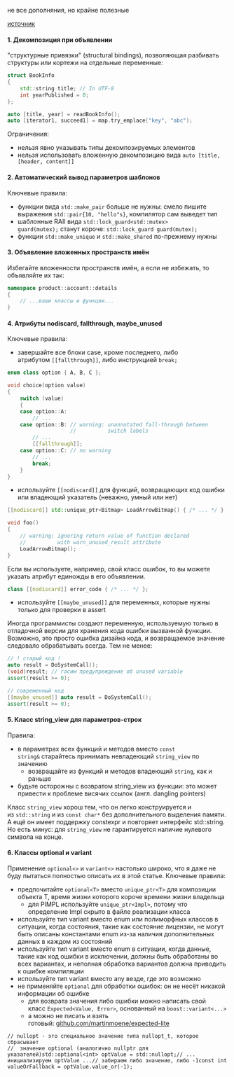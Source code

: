 не все дополняния, но крайне полезные

[источник](https://habr.com/ru/articles/343622/)
#### 1. Декомпозиция при объявлении

"структурные привязки" (structural bindings), позволяющая разбивать структуры или кортежи на отдельные переменные:

```c++
struct BookInfo
{    
	std::string title; // In UTF-8    
	int yearPublished = 0;
};

auto [title, year] = readBookInfo();
auto [iterator1, succeed1] = map.try_emplace("key", "abc");
```

Ограничения:
- нельзя явно указывать типы декомпозируемых элементов
- нельзя использовать вложенную декомпозицию вида `auto [title, [header, content]]`

#### 2. Автоматический вывод параметров шаблонов

Ключевые правила:
- функции вида `std::make_pair` больше не нужны: смело пишите выражения `std::pair{10, "hello"s}`, компилятор сам выведет тип
- шаблонные RAII вида `std::lock_guard<std::mutex> guard(mutex);` станут короче: `std::lock_guard guard(mutex);`
- функции `std::make_unique` и `std::make_shared` по-прежнему нужны

#### 3. Объявление вложенных пространств имён

Избегайте вложенности пространств имён, а если не избежать, то объявляйте их так:

``` c++
namespace product::account::details
{
	// ...ваши классы и функции...
}
```

  
#### 4. Атрибуты nodiscard, fallthrough, maybe_unused

Ключевые правила:
- завершайте все блоки case, кроме последнего, либо атрибутом `[[fallthrough]]`, либо инструкцией `break;`

```c++
enum class option { A, B, C };

void choice(option value)
{    
	switch (value)    
	{    
	case option::A:        
		// ...    
	case option::B: // warning: unannotated fall-through between              
					//          switch labels        
		// ...        
		[[fallthrough]];    
	case option::C: // no warning        
		// ...        
		break;    
	}
}
```
- используйте `[[nodiscard]]` для функций, возвращающих код ошибки или владеющий указатель (неважно, умный или нет)

```c++
[[nodiscard]] std::unique_ptr<Bitmap> LoadArrowBitmap() { /* ... */ }

void foo()
{    
	// warning: ignoring return value of function declared    
	//          with warn_unused_result attribute    
	LoadArrowBitmap();  
}
```

Если вы используете, например, свой класс ошибок, то вы можете указать атрибут единожды в его объявлении.

```c++
class [[nodiscard]] error_code { /* ... */ };
```

- используйте `[[maybe_unused]]` для переменных, которые нужны только для проверки в assert

Иногда программисты создают переменную, используемую только в отладочной версии для хранения кода ошибки вызванной функции. Возможно, это просто ошибка дизайна кода, и возвращаемое значение следовало обрабатывать всегда. Тем не менее:

```c++
// ! старый код !
auto result = DoSystemCall();
(void)result; // гасим предупреждение об unused variable
assert(result >= 0);

// современный код
[[maybe_unused]] auto result = DoSystemCall();
assert(result >= 0);
```
#### 5. Класс string_view для параметров-строк

Правила:
- в параметрах всех функций и методов вместо `const string&` старайтесь принимать невладеющий `string_view` по значению  
    - возвращайте из функций и методов владеющий `string`, как и раньше
- будьте осторожны с возвратом string_view из функции: это может привести к проблеме висячих ссылок (англ. dangling pointers)

Класс `string_view` хорош тем, что он легко конструируется и из `std::string` и из `const char*` без дополнительного выделения памяти. А ещё он имеет поддержку constexpr и повторяет интерфейс std::string. Но есть минус: для `string_view` не гарантируется наличие нулевого символа на конце.

#### 6. Классы optional и variant

Применение `optional<>` и `variant<>` настолько широко, что я даже не буду пытаться полностью описать их в этой статье. Ключевые правила:
- предпочитайте `optional<T>` вместо `unique_ptr<T>` для композиции объекта T, время жизни которого короче времени жизни владельца  
    - для PIMPL используйте `unique_ptr<Impl>`, потому что определение Impl скрыто в файле реализации класса
- используйте тип variant вместо enum или полиморфных классов в ситуации, когда состояния, такие как состояние лицензии, не могут быть описаны константами enum из-за наличия дополнительных данных в каждом из состояний
- используйте тип variant вместо enum в ситуации, когда данные, такие как код ошибки в исключении, должны быть обработаны во всех вариантах, и неполная обработка вариантов должна приводить к ошибке компиляции
- используйте тип variant вместо any везде, где это возможно
- не применяйте `optional` для обработки ошибок: он не несёт никакой информации об ошибке  
    - для возврата значения либо ошибки можно написать свой класс `Expected<Value, Error>`, основанный на `boost::variant<...>`
    - а можно не писать и взять готовый: [github.com/martinmoene/expected-lite](https://github.com/martinmoene/expected-lite)

```
// nullopt - это специальное значение типа nullopt_t, которое сбрасывает
//  значение optional (аналогично nullptr для указателей)std::optional<int> optValue = std::nullopt;// ... инициализируем optValue ...// забираем либо значение, либо -1const int valueOrFallback = optValue.value_or(-1);
```